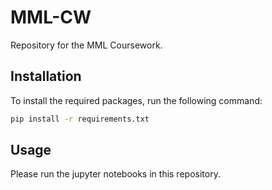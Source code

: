 # MML-CW

Repository for the MML Coursework.

## Installation

To install the required packages, run the following command:

```bash
pip install -r requirements.txt
```

## Usage

Please run the jupyter notebooks in this repository.